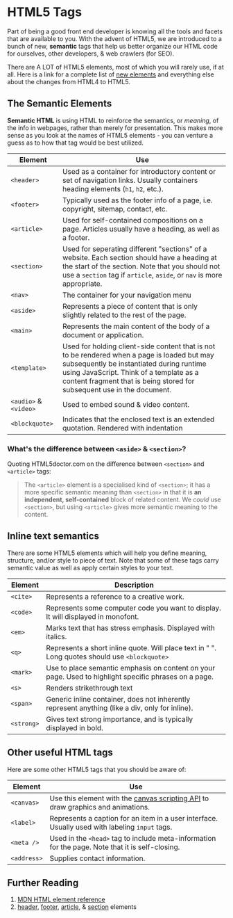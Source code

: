 # HTML5 Tags

Part of being a good front end developer is knowing all the tools and facets that are available to you.  With the advent of HTML5, we are introduced to a bunch of new, **semantic** tags that help us better organize our HTML code for ourselves, other developers, & web crawlers (for SEO).

There are A LOT of HTML5 elements, most of which you will rarely use, if at all.  Here is a link for a complete list of [new elements](https://www.w3.org/TR/html5-diff/#new-elements) and everything else about the changes from HTML4 to HTML5.

## The Semantic Elements

**Semantic HTML** is using HTML to reinforce the semantics, or *meaning*, of the info in webpages, rather than merely for presentation.  This makes more sense as you look at the names of HTML5 elements - you can venture a guess as to how that tag would be best utilized.

| Element               | Use                                      |
| --------------------- | ---------------------------------------- |
| `<header>`            | Used as a container for introductory content or set of navigation links. Usually containers heading elements (`h1`, `h2`, etc.). |
| `<footer>`            | Typically used as the footer info of a page, i.e. copyright, sitemap, contact, etc. |
| `<article>`           | Used for self-contained compositions on a page.  Articles usually have a heading, as well as a footer. |
| `<section>`           | Used for seperating different "sections" of a website.  Each section should have a heading at the start of the section. Note that you should not use a `section` tag if `article`, `aside`, or `nav` is more appropriate. |
| `<nav>`               | The container for your navigation menu   |
| `<aside>`             | Represents a piece of content that is only slightly related to the rest of the page. |
| `<main>`              | Represents the main content of the body of a document or application. |
| `<template>`          | Used for holding client-side content that is not to be rendered when a page is loaded but may subsequently be instantiated during runtime using JavaScript.  Think of a template as a content fragment that is being stored for subsequent use in the document. |
| `<audio>` & `<video>` | Used to embed sound & video content.     |
| `<blockquote>`        | Indicates that the enclosed text is an extended quotation. Rendered with indentation |

### What's the difference between `<aside>` & `<section>`?

Quoting HTML5doctor.com on the difference between `<section>` and `<article>` tags:

>  The `<article>` element is a specialised kind of `<section>`; it has a more specific semantic meaning than `<section>` in that it is **an independent, self-contained** block of related content. We *could* use `<section>`, but using `<article>` gives more semantic meaning to the content.

## Inline text semantics

There are some HTML5 elements which will help you define meaning, structure, and/or style to piece of text. Note that some of these tags carry semantic value as well as apply certain styles to your text.

| Element    | Description                              |
| ---------- | ---------------------------------------- |
| `<cite>`   | Represents a reference to a creative work. |
| `<code>`   | Represents some computer code you want to display. It will displayed in monofont. |
| `<em>`     | Marks text that has stress emphasis.  Displayed with italics. |
| `<q>`      | Represents a short inline quote.  Will place text in " ". Long quotes should use `<blockquote>` |
| `<mark>`   | Use to place semantic emphasis on content on your page. Used to highlight specific phrases on a page. |
| `<s>`      | Renders strikethrough text               |
| `<span>`   | Generic inline container, does not inherently represent anything (like a div, only for inline). |
| `<strong>` | Gives text strong importance, and is typically displayed in bold. |

## Other useful HTML tags

Here are some other HTML5 tags that you should be aware of:

| Element     | Use                                      |
| ----------- | ---------------------------------------- |
| `<canvas>`  | Use this element with the [canvas scripting API](https://developer.mozilla.org/en-US/docs/Web/API/Canvas_API) to draw graphics and animations. |
| `<label>`   | Represents a caption for an item in a user interface. Usually used with labeling `input` tags. |
| `<meta />`  | Used in the `<head>` tag to include meta-information for the page. Note that it is self-closing. |
| `<address>` | Supplies contact information.            |



## Further Reading

1. [MDN HTML element reference](https://developer.mozilla.org/en/docs/Web/HTML/Element)
2. [header](http://html5doctor.com/the-header-element/), [footer](http://html5doctor.com/the-footer-element/), [article](http://html5doctor.com/the-article-element/), & [section](http://html5doctor.com/the-section-element/) elements